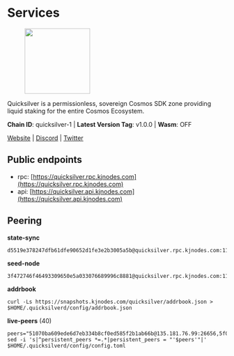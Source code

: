 # Services

<figure><img src="https://raw.githubusercontent.com/kj89/testnet_manuals/main/pingpub/logos/quicksilver.png" width="150" alt=""><figcaption></figcaption></figure>

Quicksilver is a permissionless, sovereign Cosmos SDK zone providing liquid staking for the entire Cosmos Ecosystem.

**Chain ID**: quicksilver-1 | **Latest Version Tag**: v1.0.0 | **Wasm**: OFF

[Website](https://quicksilver.zone) | [Discord](https://discord.gg/quicksilverprotocol) | [Twitter](https://twitter.com/quicksilverzone)


## Public endpoints

* rpc: [https://quicksilver.rpc.kjnodes.com](https://quicksilver.rpc.kjnodes.com)
* api: [https://quicksilver.api.kjnodes.com](https://quicksilver.api.kjnodes.com)

## Peering

**state-sync**

```
d5519e378247dfb61dfe90652d1fe3e2b3005a5b@quicksilver.rpc.kjnodes.com:11656
```

**seed-node**

```
3f472746f46493309650e5a033076689996c8881@quicksilver.rpc.kjnodes.com:11659
```

**addrbook**
```
curl -Ls https://snapshots.kjnodes.com/quicksilver/addrbook.json > $HOME/.quicksilverd/config/addrbook.json
```

**live-peers** (40)
```
peers="51070ba609ede6d7eb334b8cf0ed585f2b1ab66b@135.181.76.99:26656,5f0c0411e34e1c7d0b9c53749d90a923b5e8c625@65.21.133.125:35656,2e1128caa8830b6a89d63b04f1083b05112c75ee@65.109.48.57:26656,a7d96dc929824613315dcc1c90fee119f28cc51f@169.155.168.83:26656,b4bcce87121963e1e97619dc135f2eb1a9fd5dfc@88.198.32.17:36656,2c658378f5356e39ecea6947eb312f45a8ccfde1@142.132.199.211:26654,5fa47201aa5208c30982b6f9d8ca44222d256fc5@51.91.70.90:48656,23b76ad8606950d9e68616cca40a253fafc1ff68@51.89.7.184:26633,7778a2f65be6ff27a007d323eac2c2ca1042d2e4@109.236.86.96:61256,b0942acbd30f97e10a7848c7abc32bff9e6b0f07@165.22.199.234:26000,8afd73dde0c073dd290092d8ffbcc48a61c94525@89.117.58.109:46656,3a5d0b97feb595375c24665dcf17d793be129e8b@51.89.155.2:28656,9d22a12789207535d77dc67b46c853ecbdd28cbf@128.199.128.15:26000,a1f5e0b68f36091d5fc8f30aba914b6c191f21fa@65.108.128.201:11156,3308d9078fcca016fbd8dc8f3b19666326f41a6f@138.201.121.185:26672,9229ee1ca1b29d868b367c89b3707e34eeb13ecb@62.171.186.160:26656,4a550b5e8bfa7260e6775ea3ebd61f36f1480fa4@65.109.37.58:12656,f7bb1ce19188815d0bf26c769d20d81e385cf7a7@65.109.81.119:57656,703714c82c94fc1c74b6ee0d1fc3417b932be5f3@134.65.192.12:26656,1466270edd7241e19490f0e54034140032f4181b@38.242.128.140:656,3ba7f30133325b93017eef26172aa6bf8d38f68b@144.91.70.158:36656,cbc2c7a7cd39750abee0dcd5dd2832feddbde20e@50.21.173.76:26656,89757803f40da51678451735445ad40d5b15e059@169.155.44.196:26656,6da58393fe484687bc5f3067a891717f0e7d0760@167.235.15.79:26656,00596c1f400d6964e5b606794291d80c78d34085@139.59.8.48:26000,8a210f1bcfc9015a7bc18dcc5add29c0dce3f2dc@135.181.173.66:26656,0914b21ef0c3b325a82a37e58107d1271f201258@162.55.194.205:11656,42523e360bb5fe64791d72d5c9bdbd456838098c@159.89.101.239:26000,ce9b303a161d96350e13443efcbec8eb9f9aa7ca@173.249.59.70:31696,b7e488d914a80dd5005f216d55036aa250732e62@159.203.187.36:26000,71b753819eb653e99e6a825b80af20ca9bccb087@135.125.163.63:24666,9bab3f1a766f00a80256593fb6e94339fadfa5e5@65.108.125.236:26616,145c14b935c382db085f57e4d4a156aa7811967b@38.146.3.179:11156,d9f4546f14e94f81c7766542548ee1776f9f66ce@65.108.238.203:43656,c3ec2daba16e457ca5117079f34ff49e99e7572d@65.109.94.221:35656,2c328c529a81073fc69a8b62541929cb5c1f2f6f@46.0.203.78:28858,32b18b6966c8241df390f3e58f07ee6b4ab75dfd@45.153.230.239:26656,8a0740d4b70629c26022db7525132da0062bf42b@194.62.99.114:26656,471518432477e31ea348af246c0b54095d41352c@78.47.210.210:26656,93593a7315477ecc0d0d072aac87fa7630ab6b2b@95.217.122.80:22656"
sed -i 's|^persistent_peers *=.*|persistent_peers = "'$peers'"|' $HOME/.quicksilverd/config/config.toml
```
